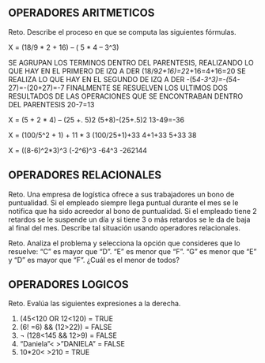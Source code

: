 ## OPERADORES ARITMETICOS
Reto. Describe el proceso en que se computa las siguientes fórmulas.

X = (18/9 * 2 + 16) – ( 5 * 4 – 3^3)

SE AGRUPAN LOS TERMINOS DENTRO DEL PARENTESIS, REALIZANDO LO QUE HAY EN EL PRIMERO DE IZQ A DER
(18/9*2+16)=2*2+16=4+16=20
SE REALIZA LO QUE HAY EN EL SEGUNDO DE IZQ A DER
-(5*4-3^3)=-(5*4-27)=-(20+27)=-7
FINALMENTE SE RESUELVEN LOS ULTIMOS DOS RESULTADOS DE LAS OPERACIONES QUE SE ENCONTRABAN DENTRO DEL PARENTESIS
20-7=13

X = (5 + 2 * 4) – (25 +. 5)2
(5+8)-(25+.5)2
13-49=-36

X = (100/5^2 + 1) + 11 * 3
(100/25+1)+33
4+1+33
5+33
38

X = ((8-6)^2*3)^3
(-2^6)^3
-64^3
-262144




## OPERADORES RELACIONALES
Reto. Una empresa de logística ofrece a sus trabajadores un bono de
puntualidad. Si el empleado siempre llega puntual durante el mes se le
notifica que ha sido acreedor al bono de puntualidad. Si el empleado tiene
2 retardos se le suspende un día y si tiene 3 o más retardos se le da de
baja al final del mes. Describe tal situación usando operadores
relacionales.

Reto. Analiza el problema y selecciona la opción que consideres que lo
resuelve:
“C” es mayor que “D”. “E” es menor que “F”. “G” es menor que “E” y “D” es
mayor que “F”. ¿Cuál es el menor de todos?

## OPERADORES LOGICOS
Reto. Evalúa las siguientes expresiones a la derecha.
1) (45<120 OR 12<120) = TRUE
2) (6! =6) && (12>22)) = FALSE
3) ¬ (128<145 && 12>9) = FALSE
4) “Daniela”< >”DANIELA” = FALSE
5) 10*20< >210 = TRUE
